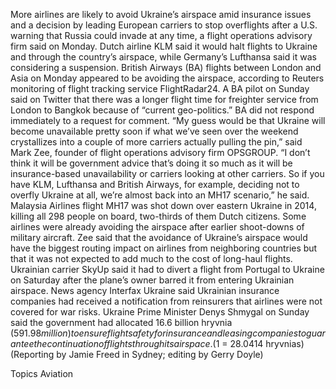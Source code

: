 More airlines are likely to avoid Ukraine’s airspace amid insurance issues and a decision by leading European carriers to stop overflights after a U.S. warning that Russia could invade at any time, a flight operations advisory firm said on Monday.
Dutch airline KLM said it would halt flights to Ukraine and through the country’s airspace, while Germany’s Lufthansa said it was considering a suspension.
British Airways (BA) flights between London and Asia on Monday appeared to be avoiding the airspace, according to Reuters monitoring of flight tracking service FlightRadar24.
A BA pilot on Sunday said on Twitter that there was a longer flight time for freighter service from London to Bangkok because of “current geo-politics.” BA did not respond immediately to a request for comment.
“My guess would be that Ukraine will become unavailable pretty soon if what we’ve seen over the weekend crystallizes into a couple of more carriers actually pulling the pin,” said Mark Zee, founder of flight operations advisory firm OPSGROUP.
“I don’t think it will be government advice that’s doing it so much as it will be insurance-based unavailability or carriers looking at other carriers. So if you have KLM, Lufthansa and British Airways, for example, deciding not to overfly Ukraine at all, we’re almost back into an MH17 scenario,” he said.
Malaysia Airlines flight MH17 was shot down over eastern Ukraine in 2014, killing all 298 people on board, two-thirds of them Dutch citizens. Some airlines were already avoiding the airspace after earlier shoot-downs of military aircraft.
Zee said that the avoidance of Ukraine’s airspace would have the biggest routing impact on airlines from neighboring countries but that it was not expected to add much to the cost of long-haul flights.
Ukrainian carrier SkyUp said it had to divert a flight from Portugal to Ukraine on Saturday after the plane’s owner barred it from entering Ukrainian airspace.
News agency Interfax Ukraine said Ukrainian insurance companies had received a notification from reinsurers that airlines were not covered for war risks.
Ukraine Prime Minister Denys Shmygal on Sunday said the government had allocated 16.6 billion hryvnia ($591.98 million) to ensure flight safety for insurance and leasing companies to guarantee the continuation of flights through its airspace.
($1 = 28.0414 hryvnias) (Reporting by Jamie Freed in Sydney; editing by Gerry Doyle)

Topics
Aviation
